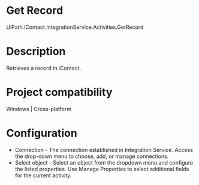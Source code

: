 ﻿# Get Record

UiPath.iContact.IntegrationService.Activities.GetRecord

# Description

Retrieves a record in iContact.

# Project compatibility

Windows | Cross-platform

# Configuration

* Connection - The connection established in Integration Service. Access the drop-down menu to choose, add, or manage connections.
* Select object - Select an object from the dropdown menu and configure the listed properties. Use Manage Properties to select additional fields for the current activity.
